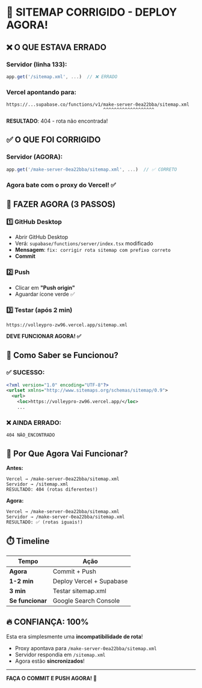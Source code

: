 # 🎯 SITEMAP CORRIGIDO - DEPLOY AGORA!

## ❌ O QUE ESTAVA ERRADO

### Servidor (linha 133):
```typescript
app.get('/sitemap.xml', ...)  // ❌ ERRADO
```

### Vercel apontando para:
```
https://...supabase.co/functions/v1/make-server-0ea22bba/sitemap.xml
                                    ^^^^^^^^^^^^^^^^^^^ 
```

**RESULTADO**: 404 - rota não encontrada!

## ✅ O QUE FOI CORRIGIDO

### Servidor (AGORA):
```typescript
app.get('/make-server-0ea22bba/sitemap.xml', ...)  // ✅ CORRETO
```

### Agora bate com o proxy do Vercel! ✅

## 🚀 FAZER AGORA (3 PASSOS)

### 1️⃣ GitHub Desktop
- Abrir GitHub Desktop
- Verá: `supabase/functions/server/index.tsx` modificado
- **Mensagem**: `fix: corrigir rota sitemap com prefixo correto`
- **Commit**

### 2️⃣ Push
- Clicar em **"Push origin"**
- Aguardar ícone verde ✅

### 3️⃣ Testar (após 2 min)
```
https://volleypro-zw96.vercel.app/sitemap.xml
```

**DEVE FUNCIONAR AGORA! ✅**

## 🧪 Como Saber se Funcionou?

### ✅ SUCESSO:
```xml
<?xml version="1.0" encoding="UTF-8"?>
<urlset xmlns="http://www.sitemaps.org/schemas/sitemap/0.9">
  <url>
    <loc>https://volleypro-zw96.vercel.app/</loc>
    ...
```

### ❌ AINDA ERRADO:
```
404 NÃO_ENCONTRADO
```

## 🎯 Por Que Agora Vai Funcionar?

**Antes:**
```
Vercel → /make-server-0ea22bba/sitemap.xml
Servidor → /sitemap.xml
RESULTADO: 404 (rotas diferentes!)
```

**Agora:**
```
Vercel → /make-server-0ea22bba/sitemap.xml
Servidor → /make-server-0ea22bba/sitemap.xml  
RESULTADO: ✅ (rotas iguais!)
```

## ⏱️ Timeline

| Tempo | Ação |
|-------|------|
| **Agora** | Commit + Push |
| **1-2 min** | Deploy Vercel + Supabase |
| **3 min** | Testar sitemap.xml |
| **Se funcionar** | Google Search Console |

## 🔥 CONFIANÇA: 100%

Esta era simplesmente uma **incompatibilidade de rota**!
- Proxy apontava para `/make-server-0ea22bba/sitemap.xml`
- Servidor respondia em `/sitemap.xml`
- Agora estão **sincronizados**!

---

**FAÇA O COMMIT E PUSH AGORA! 🚀**
